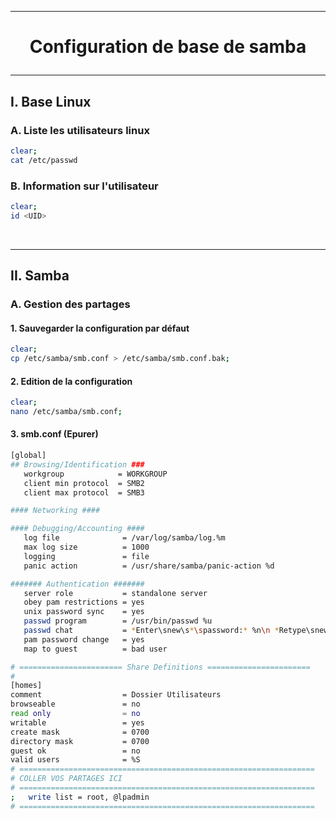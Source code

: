 --------------------------------------------------------------------------------------------------------------------------------------------
# <p align='center'> Configuration de base de samba </p>
--------------------------------------------------------------------------------------------------------------------------------------------
## I. Base Linux
### A. Liste les utilisateurs linux
```bash
clear;
cat /etc/passwd
```
### B. Information sur l'utilisateur
```bash
clear;
id <UID>
```

<br />

--------------------------------------------------------------------------------------------------------------------------------------------
## II. Samba
### A. Gestion des partages
#### 1. Sauvegarder la configuration par défaut
```bash
clear;
cp /etc/samba/smb.conf > /etc/samba/smb.conf.bak;
```

#### 2. Edition de la configuration
```bash
clear;
nano /etc/samba/smb.conf;
```
#### 3. smb.conf (Epurer)
```bash
[global]
## Browsing/Identification ###
   workgroup            = WORKGROUP
   client min protocol  = SMB2
   client max protocol  = SMB3

#### Networking ####

#### Debugging/Accounting ####
   log file              = /var/log/samba/log.%m
   max log size          = 1000
   logging               = file
   panic action          = /usr/share/samba/panic-action %d

####### Authentication #######
   server role           = standalone server
   obey pam restrictions = yes
   unix password sync    = yes
   passwd program        = /usr/bin/passwd %u
   passwd chat           = *Enter\snew\s*\spassword:* %n\n *Retype\snew\s*\spassword:* %n\n *password\supdated\ssuccessfully* .
   pam password change   = yes
   map to guest          = bad user

# ======================= Share Definitions =======================
#
[homes]
comment                  = Dossier Utilisateurs
browseable               = no
read only                = no
writable                 = yes
create mask              = 0700
directory mask           = 0700
guest ok                 = no
valid users              = %S
# ==================================================================
# COLLER VOS PARTAGES ICI
# ==================================================================
;   write list = root, @lpadmin
# ==================================================================
```
